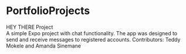 # PortfolioProjects

HEY THERE Project <br/>
A simple Expo project with chat functionality. The app was designed to send and receive messages to registered accounts. 
Contributors: Teddy Mokele and Amanda Sinemane
